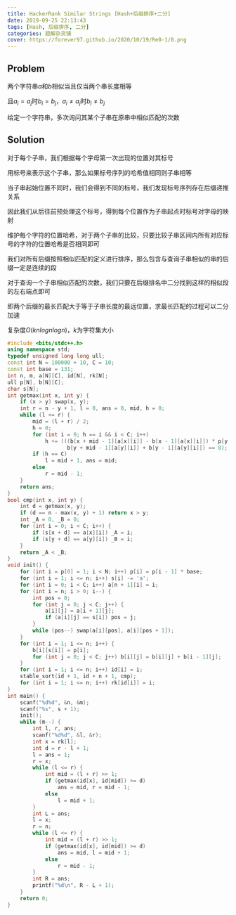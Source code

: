 ```yaml
---
title: HackerRank Similar Strings [Hash+后缀排序+二分]
date: 2019-09-25 22:13:43
tags: [Hash, 后缀排序, 二分]
categories: 题解杂货铺
cover: https://forever97.github.io/2020/10/19/Re0-1/8.png
---
```

## Problem

两个字符串$a$和$b$相似当且仅当两个串长度相等

且$a_i = a_j$时$b_i = b_j， a_i \neq a_j$时$b_i \neq b_j$
        
给定一个字符串，多次询问其某个子串在原串中相似匹配的次数

## Solution

对于每个子串，我们根据每个字母第一次出现的位置对其标号

用标号来表示这个子串，那么如果标号序列的哈希值相同则子串相等

当子串起始位置不同时，我们会得到不同的标号，我们发现标号序列存在后缀递推关系

因此我们从后往前预处理这个标号，得到每个位置作为子串起点时标号对字母的映射

维护每个字符的位置哈希，对于两个子串的比较，只要比较子串区间内所有对应标号的字符的位置哈希是否相同即可

我们对所有后缀按照相似匹配的定义进行排序，那么包含与查询子串相似的串的后缀一定是连续的段

对于查询一个子串相似匹配的次数，我们只要在后缀排名中二分找到这样的相似段的左右端点即可

即两个后缀的最长匹配大于等于子串长度的最远位置，求最长匹配的过程可以二分加速

复杂度$O(knlognlogn)$，$k$为字符集大小

```cpp
#include <bits/stdc++.h>
using namespace std;
typedef unsigned long long ull;
const int N = 100000 + 10, C = 10;
const int base = 131;
int n, m, a[N][C], id[N], rk[N];
ull p[N], b[N][C];
char s[N];
int getmax(int x, int y) {
    if (x > y) swap(x, y);
    int r = n - y + 1, l = 0, ans = 0, mid, h = 0;
    while (l <= r) {
        mid = (l + r) / 2;
        h = 0;
        for (int i = 0; h == i && i < C; i++)
            h += (((b[x + mid - 1][a[x][i]] - b[x - 1][a[x][i]]) * p[y - x] -
                   b[y + mid - 1][a[y][i]] + b[y - 1][a[y][i]]) == 0);
        if (h == C)
            l = mid + 1, ans = mid;
        else
            r = mid - 1;
    }
    return ans;
}
bool cmp(int x, int y) {
    int d = getmax(x, y);
    if (d == n - max(x, y) + 1) return x > y;
    int _A = 0, _B = 0;
    for (int i = 0; i < C; i++) {
        if (s[x + d] == a[x][i]) _A = i;
        if (s[y + d] == a[y][i]) _B = i;
    }
    return _A < _B;
}
void init() {
    for (int i = p[0] = 1; i < N; i++) p[i] = p[i - 1] * base;
    for (int i = 1; i <= n; i++) s[i] -= 'a';
    for (int i = 0; i < C; i++) a[n + 1][i] = i;
    for (int i = n; i > 0; i--) {
        int pos = 0;
        for (int j = 0; j < C; j++) {
            a[i][j] = a[i + 1][j];
            if (a[i][j] == s[i]) pos = j;
        }
        while (pos--) swap(a[i][pos], a[i][pos + 1]);
    }
    for (int i = 1; i <= n; i++) {
        b[i][s[i]] = p[i];
        for (int j = 0; j < C; j++) b[i][j] = b[i][j] + b[i - 1][j];
    }
    for (int i = 1; i <= n; i++) id[i] = i;
    stable_sort(id + 1, id + n + 1, cmp);
    for (int i = 1; i <= n; i++) rk[id[i]] = i;
}
int main() {
    scanf("%d%d", &n, &m);
    scanf("%s", s + 1);
    init();
    while (m--) {
        int l, r, ans;
        scanf("%d%d", &l, &r);
        int x = rk[l];
        int d = r - l + 1;
        l = ans = 1;
        r = x;
        while (l <= r) {
            int mid = (l + r) >> 1;
            if (getmax(id[x], id[mid]) >= d)
                ans = mid, r = mid - 1;
            else
                l = mid + 1;
        }
        int L = ans;
        l = x;
        r = n;
        while (l <= r) {
            int mid = (l + r) >> 1;
            if (getmax(id[x], id[mid]) >= d)
                ans = mid, l = mid + 1;
            else
                r = mid - 1;
        }
        int R = ans;
        printf("%d\n", R - L + 1);
    }
    return 0;
}
```

